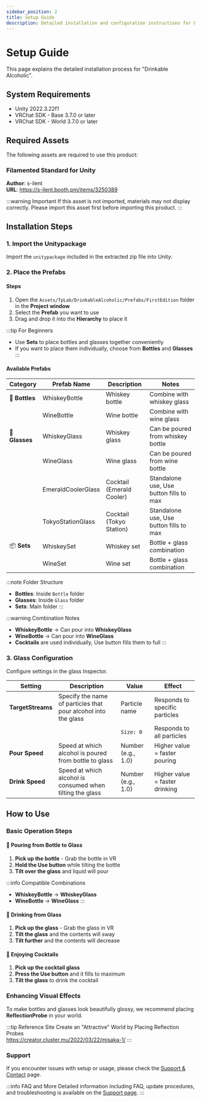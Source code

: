 ```yaml
---
sidebar_position: 2
title: Setup Guide
description: Detailed installation and configuration instructions for Drinkable Alcoholic
---
```


# Setup Guide

This page explains the detailed installation process for "Drinkable Alcoholic".

## System Requirements

- Unity 2022.3.22f1
- VRChat SDK - Base 3.7.0 or later
- VRChat SDK - World 3.7.0 or later

## Required Assets

The following assets are required to use this product:

### Filamented Standard for Unity

**Author**: s-ilent  
**URL**: https://s-ilent.booth.pm/items/3250389

:::warning Important
If this asset is not imported, materials may not display correctly. Please import this asset first before importing this product.
:::

## Installation Steps

### 1. Import the Unitypackage

Import the `unitypackage` included in the extracted zip file into Unity.

### 2. Place the Prefabs

#### Steps

1. Open the `Assets/TpLab/DrinkableAlcoholic/Prefabs/FirstEdition` folder in the **Project window**
2. Select the **Prefab** you want to use
3. Drag and drop it into the **Hierarchy** to place it

:::tip For Beginners

- Use **Sets** to place bottles and glasses together conveniently
- If you want to place them individually, choose from **Bottles** and **Glasses**
  :::

#### Available Prefabs

| Category       | Prefab Name        | Description               | Notes                                   |
| -------------- | ------------------ | ------------------------- | --------------------------------------- |
| 🍾 **Bottles** | WhiskeyBottle      | Whiskey bottle            | Combine with whiskey glass              |
|                | WineBottle         | Wine bottle               | Combine with wine glass                 |
| 🥃 **Glasses** | WhiskeyGlass       | Whiskey glass             | Can be poured from whiskey bottle       |
|                | WineGlass          | Wine glass                | Can be poured from wine bottle          |
|                | EmeraldCoolerGlass | Cocktail (Emerald Cooler) | Standalone use, Use button fills to max |
|                | TokyoStationGlass  | Cocktail (Tokyo Station)  | Standalone use, Use button fills to max |
| 📦 **Sets**    | WhiskeySet         | Whiskey set               | Bottle + glass combination              |
|                | WineSet            | Wine set                  | Bottle + glass combination              |

:::note Folder Structure

- **Bottles**: Inside `Bottle` folder
- **Glasses**: Inside `Glass` folder
- **Sets**: Main folder
  :::

:::warning Combination Notes

- **WhiskeyBottle** → Can pour into **WhiskeyGlass**
- **WineBottle** → Can pour into **WineGlass**
- **Cocktails** are used individually, Use button fills them to full
  :::

### 3. Glass Configuration

Configure settings in the glass Inspector.

| Setting           | Description                                                    | Value              | Effect                         |
| ----------------- | -------------------------------------------------------------- | ------------------ | ------------------------------ |
| **TargetStreams** | Specify the name of particles that pour alcohol into the glass | Particle name      | Responds to specific particles |
|                   |                                                                | `Size: 0`          | Responds to all particles      |
| **Pour Speed**    | Speed at which alcohol is poured from bottle to glass          | Number (e.g., 1.0) | Higher value = faster pouring  |
| **Drink Speed**   | Speed at which alcohol is consumed when tilting the glass      | Number (e.g., 1.0) | Higher value = faster drinking |

## How to Use

### Basic Operation Steps

#### 🍾 Pouring from Bottle to Glass

1. **Pick up the bottle** - Grab the bottle in VR
2. **Hold the Use button** while tilting the bottle
3. **Tilt over the glass** and liquid will pour

:::info Compatible Combinations

- **WhiskeyBottle** → **WhiskeyGlass**
- **WineBottle** → **WineGlass**
  :::

#### 🥃 Drinking from Glass

1. **Pick up the glass** - Grab the glass in VR
2. **Tilt the glass** and the contents will sway
3. **Tilt further** and the contents will decrease

#### 🍹 Enjoying Cocktails

1. **Pick up the cocktail glass**
2. **Press the Use button** and it fills to maximum
3. **Tilt the glass** to drink the cocktail

### Enhancing Visual Effects

To make bottles and glasses look beautifully glossy, we recommend placing **ReflectionProbe** in your world.

:::tip Reference Site
Create an "Attractive" World by Placing Reflection Probes  
https://creator.cluster.mu/2022/03/22/misaka-1/
:::

### Support

If you encounter issues with setup or usage, please check the [Support & Contact](./support) page.

:::info FAQ and More
Detailed information including FAQ, update procedures, and troubleshooting is available on the [Support page](./support).
:::
